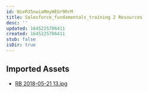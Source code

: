 ```yaml
---
id: NieR35nwiaMmyWEGr9RrM
title: Salesforce_fundamentals_training 2 Resources
desc: ''
updated: 1645225706411
created: 1645225706411
stub: false
isDir: true
---
```

## Imported Assets
- [RB 2018-05-21 13.jpg](/assets/rb-2018-05-21-13.jpg)
